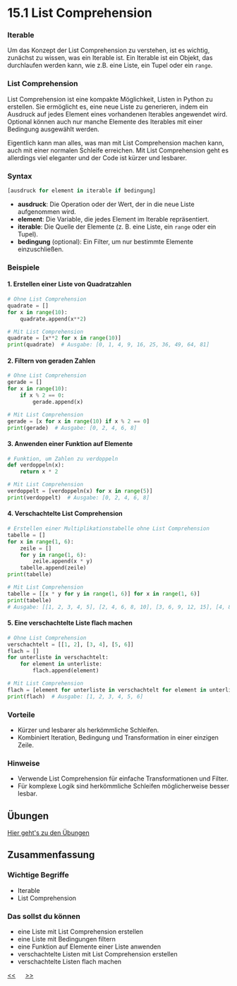 # 15.1 List Comprehension

### Iterable

Um das Konzept der List Comprehension zu verstehen,
ist es wichtig, zunächst zu wissen, was ein Iterable ist.
Ein Iterable ist ein Objekt, das durchlaufen werden kann,
wie z.B. eine Liste, ein Tupel oder ein `range`.

### List Comprehension

List Comprehension ist eine kompakte Möglichkeit, 
Listen in Python zu erstellen. 
Sie ermöglicht es, eine neue Liste zu generieren, 
indem ein Ausdruck auf jedes Element eines vorhandenen 
Iterables angewendet wird.
Optional können auch nur manche Elemente des Iterables 
mit einer Bedingung ausgewählt werden.

Eigentlich kann man alles, was man mit List Comprehension machen kann,
auch mit einer normalen Schleife erreichen. Mit List Comprehension
geht es allerdings viel eleganter und der Code ist kürzer und lesbarer.

### Syntax
```python
[ausdruck for element in iterable if bedingung]
```

- **ausdruck**: Die Operation oder der Wert, der in die neue Liste aufgenommen wird.
- **element**: Die Variable, die jedes Element im Iterable repräsentiert.
- **iterable**: Die Quelle der Elemente (z. B. eine Liste, ein `range` oder ein Tupel).
- **bedingung** (optional): Ein Filter, um nur bestimmte Elemente einzuschließen.

### Beispiele

#### 1. Erstellen einer Liste von Quadratzahlen
```python
# Ohne List Comprehension
quadrate = []
for x in range(10):
    quadrate.append(x**2)

# Mit List Comprehension
quadrate = [x**2 for x in range(10)]
print(quadrate)  # Ausgabe: [0, 1, 4, 9, 16, 25, 36, 49, 64, 81]
```

#### 2. Filtern von geraden Zahlen
```python
# Ohne List Comprehension
gerade = []
for x in range(10):
    if x % 2 == 0:
        gerade.append(x)

# Mit List Comprehension
gerade = [x for x in range(10) if x % 2 == 0]
print(gerade)  # Ausgabe: [0, 2, 4, 6, 8]
```

#### 3. Anwenden einer Funktion auf Elemente
```python
# Funktion, um Zahlen zu verdoppeln
def verdoppeln(x):
    return x * 2

# Mit List Comprehension
verdoppelt = [verdoppeln(x) for x in range(5)]
print(verdoppelt)  # Ausgabe: [0, 2, 4, 6, 8]
```

#### 4. Verschachtelte List Comprehension
```python
# Erstellen einer Multiplikationstabelle ohne List Comprehension
tabelle = []
for x in range(1, 6):
    zeile = []
    for y in range(1, 6):
        zeile.append(x * y)
    tabelle.append(zeile)
print(tabelle)

# Mit List Comprehension
tabelle = [[x * y for y in range(1, 6)] for x in range(1, 6)]
print(tabelle)
# Ausgabe: [[1, 2, 3, 4, 5], [2, 4, 6, 8, 10], [3, 6, 9, 12, 15], [4, 8, 12, 16, 20], [5, 10, 15, 20, 25]]
```

#### 5. Eine verschachtelte Liste flach machen
```python
# Ohne List Comprehension
verschachtelt = [[1, 2], [3, 4], [5, 6]]
flach = []
for unterliste in verschachtelt:
    for element in unterliste:
        flach.append(element)

# Mit List Comprehension
flach = [element for unterliste in verschachtelt for element in unterliste]
print(flach)  # Ausgabe: [1, 2, 3, 4, 5, 6]
```

### Vorteile
- Kürzer und lesbarer als herkömmliche Schleifen.
- Kombiniert Iteration, Bedingung und Transformation in einer einzigen Zeile.

### Hinweise
- Verwende List Comprehension für einfache Transformationen und Filter.
- Für komplexe Logik sind herkömmliche Schleifen möglicherweise besser lesbar.




## Übungen
[Hier geht's zu den Übungen](../uebungen/UE_15.1_list_comprehension.md)

## Zusammenfassung
### Wichtige Begriffe
- Iterable
- List Comprehension

### Das sollst du können
- eine Liste mit List Comprehension erstellen
- eine Liste mit Bedingungen filtern
- eine Funktion auf Elemente einer Liste anwenden
- verschachtelte Listen mit List Comprehension erstellen
- verschachtelte Listen flach machen


[<<](15.0_set_dict.md) &emsp; [>>](#)
